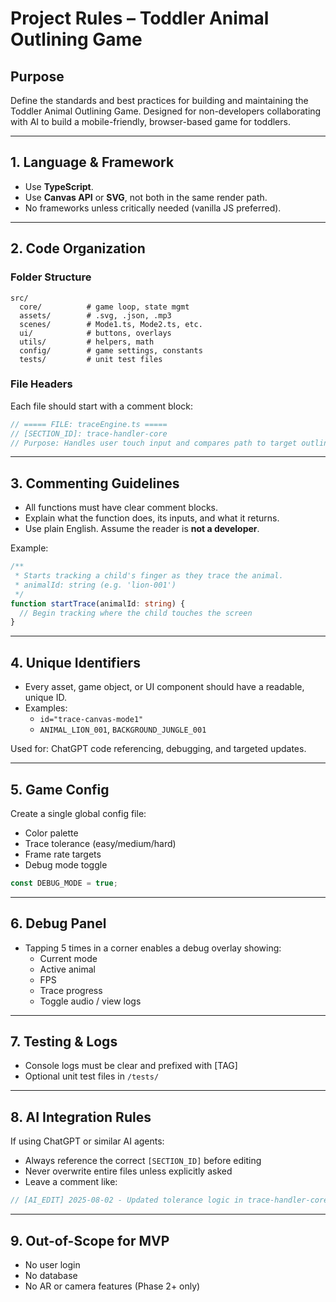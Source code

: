 # Project Rules – Toddler Animal Outlining Game

## Purpose
Define the standards and best practices for building and maintaining the Toddler Animal Outlining Game. Designed for non-developers collaborating with AI to build a mobile-friendly, browser-based game for toddlers.

---

## 1. Language & Framework
- Use **TypeScript**.
- Use **Canvas API** or **SVG**, not both in the same render path.
- No frameworks unless critically needed (vanilla JS preferred).

---

## 2. Code Organization
### Folder Structure
```
src/
  core/          # game loop, state mgmt
  assets/        # .svg, .json, .mp3
  scenes/        # Mode1.ts, Mode2.ts, etc.
  ui/            # buttons, overlays
  utils/         # helpers, math
  config/        # game settings, constants
  tests/         # unit test files
```

### File Headers
Each file should start with a comment block:
```ts
// ===== FILE: traceEngine.ts =====
// [SECTION_ID]: trace-handler-core
// Purpose: Handles user touch input and compares path to target outline
```

---

## 3. Commenting Guidelines
- All functions must have clear comment blocks.
- Explain what the function does, its inputs, and what it returns.
- Use plain English. Assume the reader is **not a developer**.

Example:
```ts
/**
 * Starts tracking a child's finger as they trace the animal.
 * animalId: string (e.g. 'lion-001')
 */
function startTrace(animalId: string) {
  // Begin tracking where the child touches the screen
}
```

---

## 4. Unique Identifiers
- Every asset, game object, or UI component should have a readable, unique ID.
- Examples:
  - `id="trace-canvas-mode1"`
  - `ANIMAL_LION_001`, `BACKGROUND_JUNGLE_001`

Used for: ChatGPT code referencing, debugging, and targeted updates.

---

## 5. Game Config
Create a single global config file:
- Color palette
- Trace tolerance (easy/medium/hard)
- Frame rate targets
- Debug mode toggle
```ts
const DEBUG_MODE = true;
```

---

## 6. Debug Panel
- Tapping 5 times in a corner enables a debug overlay showing:
  - Current mode
  - Active animal
  - FPS
  - Trace progress
  - Toggle audio / view logs

---

## 7. Testing & Logs
- Console logs must be clear and prefixed with [TAG]
- Optional unit test files in `/tests/`

---

## 8. AI Integration Rules
If using ChatGPT or similar AI agents:
- Always reference the correct `[SECTION_ID]` before editing
- Never overwrite entire files unless explicitly asked
- Leave a comment like:
```ts
// [AI_EDIT] 2025-08-02 - Updated tolerance logic in trace-handler-core
```

---

## 9. Out-of-Scope for MVP
- No user login
- No database
- No AR or camera features (Phase 2+ only)
